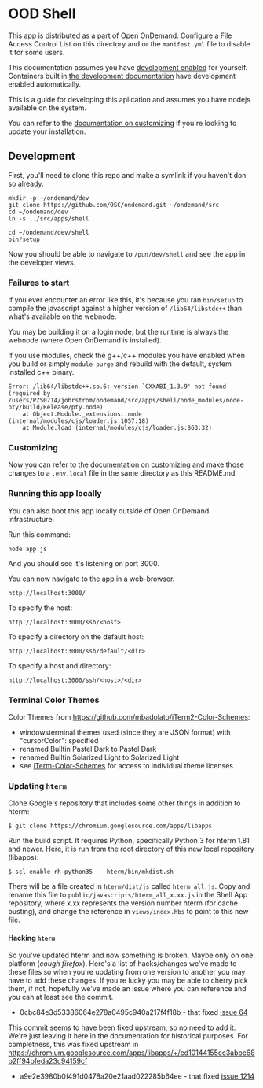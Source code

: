 # OOD Shell

This app is distributed as a part of Open OnDemand.  Configure a File Access Control List
on this directory and or the `manifest.yml` file to disable it for some users.

This documentation assumes you have [development enabled](https://osc.github.io/ood-documentation/latest/app-development/enabling-development-mode.html)
for yourself.  Containers built in [the development documentation](../../DEVELOPMENT.md)
have development enabled automatically.

This is a guide for developing this aplication and assumes you have nodejs available on the system.

You can refer to the [documentation on customizing](https://osc.github.io/ood-documentation/latest/customization.html)
if you're looking to update your installation.

## Development

First, you'll need to clone this repo and make a symlink if you haven't don so already.

```text
mkdir -p ~/ondemand/dev
git clone https://github.com/OSC/ondemand.git ~/ondemand/src
cd ~/ondemand/dev
ln -s ../src/apps/shell
```


```text
cd ~/ondemand/dev/shell
bin/setup
```

Now you should be able to navigate to `/pun/dev/shell` and see the app
in the developer views.

### Failures to start

If you ever encounter an error like this, it's because you ran `bin/setup` to compile the javascript
against a higher version of `/lib64/libstdc++` than what's available on the webnode.

You may be building it on a login node, but the runtime is always the webnode (where Open OnDemand is installed).

If you use modules, check the g++/c++ modules you have enabled when you build or simply `module purge` and rebuild
with the default, system installed c++ binary.

```
Error: /lib64/libstdc++.so.6: version `CXXABI_1.3.9' not found (required by /users/PZS0714/johrstrom/ondemand/src/apps/shell/node_modules/node-pty/build/Release/pty.node)
    at Object.Module._extensions..node (internal/modules/cjs/loader.js:1057:18)
    at Module.load (internal/modules/cjs/loader.js:863:32)
```

### Customizing

Now you can refer to the [documentation on customizing](https://osc.github.io/ood-documentation/latest/customization.html)
and make those changes to a `.env.local` file in the same directory as this README.md.

### Running this app locally

You can also boot this app locally outside of Open OnDemand infrastructure.

Run this command:
```text
node app.js
```
And you should see it's listening on port 3000.

You can now navigate to the app in a web-browser.

`http://localhost:3000/`

To specify the host:

`http://localhost:3000/ssh/<host>`

To specify a directory on the default host:

`http://localhost:3000/ssh/default/<dir>`

To specify a host and directory:

`http://localhost:3000/ssh/<host>/<dir>`

### Terminal Color Themes

Color Themes from https://github.com/mbadolato/iTerm2-Color-Schemes:

- windowsterminal themes used (since they are JSON format) with "cursorColor": specified
- renamed Builtin Pastel Dark to Pastel Dark
- renamed Builtin Solarized Light to Solarized Light
- see [iTerm-Color-Schemes](https://github.com/mbadolato/iTerm2-Color-Schemes) for access to individual theme licenses

### Updating `hterm`

Clone Google's repository that includes some other things in addition to hterm:

```console
$ git clone https://chromium.googlesource.com/apps/libapps
```

Run the build script. It requires Python, specifically Python 3 for hterm 1.81 and newer. Here, it is run from the root directory of this new local repository (libapps):

```console
$ scl enable rh-python35 -- hterm/bin/mkdist.sh
```

There will be a file created in `hterm/dist/js` called `hterm_all.js`. Copy and rename this file to `public/javascripts/hterm_all_x.xx.js` in the Shell App repository, where x.xx represents the version number hterm (for cache busting), and change the reference in `views/index.hbs` to point to this new file.

#### Hacking `hterm`

So you've updated hterm and now something is broken.  Maybe only on one platform (*cough firefox*).  Here's a list of hacks/changes we've made to these files so when you're updating from one version to another you may have to add these 
changes. If you're lucky you may be able to cherry pick them, if not, hopefully we've made an issue where you can reference and you can at least see the commit. 

* 0cbc84e3d53386064e278a0495c940a217f4f18b - that fixed [issue 64](https://github.com/OSC/ood-shell/issues/64)

This commit seems to have been fixed upstream, so no need to add it. We're just leaving it here
in the documentation for historical purposes. For completness, this was fixed upstream in
https://chromium.googlesource.com/apps/libapps/+/ed10144155cc3abbc68b2ff94bfeda23c94159cf
* a9e2e3980b0f491d0478a20e21aad022285b64ee - that fixed [issue 1214](https://github.com/OSC/ondemand/issues/1214)
